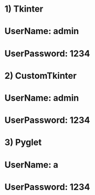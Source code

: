 # 1) Tkinter          
# UserName: admin
# UserPassword: 1234
#
# 2) CustomTkinter          
# UserName: admin
# UserPassword: 1234
#
# 3) Pyglet          
# UserName: a
# UserPassword: 1234
